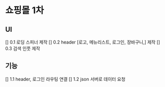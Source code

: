 # 쇼핑몰 1차

## UI
[] 0.1 로딩 스피너 제작
[] 0.2 header [로고, 메뉴리스트, 로그인, 장바구니,] 제작
[] 0.3 검색 인풋 제작

## 기능 
[] 1.1 header, 로그인 라우팅 연결
[] 1.2 json 서버로 데이터 요청
